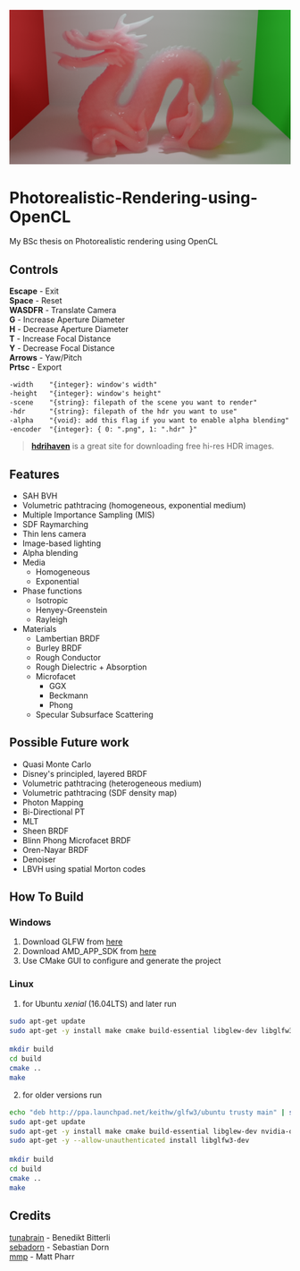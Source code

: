 ![header](header.png)
# Photorealistic-Rendering-using-OpenCL
My BSc thesis on Photorealistic rendering using OpenCL

## Controls
__Escape__ - Exit\
__Space__ - Reset\
__WASDFR__ - Translate Camera\
__G__ - Increase Aperture Diameter\
__H__ - Decrease Aperture Diameter\
__T__ - Increase Focal Distance\
__Y__ - Decrease Focal Distance\
__Arrows__ - Yaw/Pitch\
__Prtsc__ - Export
```
-width    "{integer}: window's width"
-height   "{integer}: window's height"
-scene    "{string}: filepath of the scene you want to render"
-hdr      "{string}: filepath of the hdr you want to use"
-alpha    "{void}: add this flag if you want to enable alpha blending"
-encoder  "{integer}: { 0: ".png", 1: ".hdr" }"
```
> [**hdrihaven**](https://hdrihaven.com/hdris/) is a great site for downloading free hi-res HDR images.

## Features
- SAH BVH
- Volumetric pathtracing (homogeneous, exponential medium)
- Multiple Importance Sampling (MIS)
- SDF Raymarching
- Thin lens camera
- Image-based lighting
- Alpha blending
- Media
  - Homogeneous
  - Exponential
- Phase functions
  - Isotropic
  - Henyey-Greenstein
  - Rayleigh
- Materials
  - Lambertian BRDF
  - Burley BRDF
  - Rough Conductor
  - Rough Dielectric + Absorption
  - Microfacet
    - GGX
    - Beckmann
    - Phong
  - Specular Subsurface Scattering

## Possible Future work
- Quasi Monte Carlo
- Disney's principled, layered BRDF
- Volumetric pathtracing (heterogeneous medium)
- Volumetric pathtracing (SDF density map)
- Photon Mapping
- Bi-Directional PT
- MLT
- Sheen BRDF
- Blinn Phong Microfacet BRDF
- Oren-Nayar BRDF
- Denoiser
- LBVH using spatial Morton codes

## How To Build

### Windows
1. Download GLFW from [here](http://www.glfw.org/download.html)
2. Download AMD_APP_SDK from [here](https://drive.google.com/open?id=1Usg9hSx-EjntZ9paoJx51MZWYDqI83Lh)
3. Use CMake GUI to configure and generate the project

### Linux
1. for Ubuntu *xenial* (16.04LTS) and later run
```bash
sudo apt-get update
sudo apt-get -y install make cmake build-essential libglew-dev libglfw3-dev nvidia-opencl-dev

mkdir build
cd build
cmake ..
make
```
2. for older versions run
```bash
echo "deb http://ppa.launchpad.net/keithw/glfw3/ubuntu trusty main" | sudo tee -a /etc/apt/sources.list
sudo apt-get update
sudo apt-get -y install make cmake build-essential libglew-dev nvidia-opencl-dev
sudo apt-get -y --allow-unauthenticated install libglfw3-dev

mkdir build
cd build
cmake ..
make
```

## Credits
[tunabrain](https://twitter.com/tunabrain) - Benedikt Bitterli\
[sebadorn](https://sebadorn.de/) - Sebastian Dorn\
[mmp](http://pharr.org/matt/) - Matt Pharr

